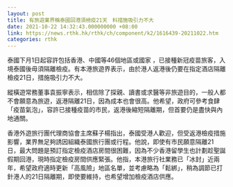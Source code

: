 ```yaml
---
layout: post
title: 有旅遊業界稱泰國回港須檢疫21天　料措施吸引力不大
date: 2021-10-22 14:32:43.000000000 +08:00
link: https://news.rthk.hk/rthk/ch/component/k2/1616439-20211022.htm
categories: rthk
---
```


泰國下月1日起容許包括香港、中國等46個地區或國家 ，已接種新冠疫苗旅客，入境泰國後毋須隔離檢疫。有本港旅遊界表示，由於港人返港後仍要在指定酒店隔離檢疫21日，措施吸引力不大。

縱橫遊常務董事袁振寧表示，相信除了探親、讀書或求醫等非旅遊目的，一般人都不會願意為旅遊，返港隔離21日，因為成本也會很高。他希望，政府可參考食肆「疫苗氣泡」，容許已接種疫苗的市民，返港後縮短隔離期，但首要仍是盡快與內地通關。

香港外遊旅行團代理商協會主席蘇子楊指出，泰國受港人歡迎，但受返港檢疫措施影響，業界無足夠誘因組織泰國旅行團或行程。他說，即使有市民願意隔離21日，最大問題是預訂指定檢疫酒店房間很困難，因為不少香港留學生也計劃趁聖誕假期回港，現時指定檢疫房間供應緊張。他指，本港旅行社業務已「冰封」近兩年，希望政府適時更新「高風險」地區名單，並考慮略為「鬆綁」，稍為調節已打針港人的21日隔離期，即使要維持，也希望增加檢疫酒店供應。　
